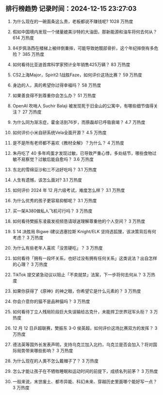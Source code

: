 
## 排行榜趋势 记录时间：2024-12-15 23:27:03
  
  1. 为什么现在的一碗面条这么贵，老板都说不赚钱呢? 1028 万热度
    
  2. 假如中国境内发现一个储量媲美沙特的大油田，那新能源和油车将何去何从？ 614 万热度
    
  3. 84岁佩洛西在楼梯上被绊倒重摔，可能导致她髋部骨折，这个年纪摔倒有多危险？ 385 万热度
    
  4. 如何看待比亚迪首席科学家预计全年销售425万辆？ 83 万热度
    
  5. CS2上海Major，Spirit2:1战胜Faze，如何评价这场比赛？ 59 万热度
    
  6. 身边的人，真的希望你过得幸福吗？ 58 万热度
    
  7. 如果善良得不到尊重你会怎么办？ 51 万热度
    
  8. OpenAI 吹哨人 Suchir Balaji 被发现死于旧金山的公寓中，有哪些细节值得关注？ 27 万热度
    
  9. 为什么同为渐冻症，霍金活到76岁，而蔡磊却已呼吸衰竭？ 4.7 万热度
    
  10. 如何评价小米自研系统Vela全面开源？ 4.5 万热度
    
  11. 是不是所有老师都不喜欢《教材全解》？为什么？ 4 万热度
    
  12. 朱丹吃了 40 多年鸡蛋才发现过敏，已导致严重心悸，多处结节，哪些食物过敏不易察觉？过敏后能自愈吗？ 3.6 万热度
    
  13. 东北的雪绵豆沙和三不沾好吃吗？ 3.1 万热度
    
  14. 人生有遗憾，该怎么面对? 3.1 万热度
    
  15. 如何评价 2024 年 12 月六级考试，难度怎么样？ 3.1 万热度
    
  16. 为什么优秀的孩子更容易抑郁呢？ 3.1 万热度
    
  17. 买一架A380做私人飞机可行吗？ 3 万热度
    
  18. 如何看待樊振东凌晨发视频恳请球迷理解尊重他的个人空间？ 3 万热度
    
  19. S 14 决胜局 Bigwe i建议选塞拉斯 Knight/ELK 坚持选狐狸，该决策背后有何考虑？ 3 万热度
    
  20. 为什么有些老年人喜欢「没苦硬吃」？ 3 万热度
    
  21. 如何看待「拥有一段坏关系，也好过没有拥有任何关系」这类说法？出自怎样的心理？ 3 万热度
    
  22. TikTok 提交紧急动议以阻止「不卖就禁」法案，下一步将何去何从？ 3 万热度
    
  23. 如果你获得了《原神》的神之眼，你希望它是什么元素的？ 3 万热度
    
  24. 你会介意你的猫不是品种猫吗？ 3 万热度
    
  25. 如何看待丁立人残局阶段巨大失误输给古克什，未能捍卫世界冠军头衔？ 3 万热度
    
  26. 12 月 12 日乒超联赛，樊振东 3-0 侯英超，如何评价这场比赛双方的发挥？ 3 万热度
    
  27. 德法英等国外长发表声明，支持乌克兰加入北约，乌克兰是否会加入？将对国际局势带来哪些影响？ 3 万热度
    
  28. 为什么现在的人类不怎么戴帽子了？ 3 万热度
    
  29. 怎么才能让孩子在不牺牲睡眠和运动时间的前提下，成绩名列前茅？ 3 万热度
    
  30. 一般来说，末世废土、都市异能、科幻未来、穿越历史里面哪个能好写一点？ 3 万热度
    